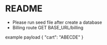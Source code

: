 # README


* Please run seed file after create a database
* Billing route GET BASE_URL/billing

example payload
{
    "cart": "ABECDE"
}
